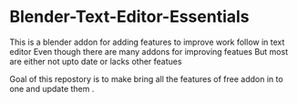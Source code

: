 # Blender-Text-Editor-Essentials
This is a blender addon for adding features to improve work follow in text editor
Even though there are many addons for improving featues 
But most are either not upto date or lacks other featues 

Goal of this repostory is to make bring all the features of free addon in to one and update them .
